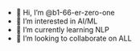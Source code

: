 - 👋 Hi, I’m @b1-66-er-zero-one
- 👀 I’m interested in AI/ML
- 🌱 I’m currently learning NLP
- 💞️ I’m looking to collaborate on ALL

<!---
b1-66-er-zero-one/b1-66-er-zero-one is a ✨ special ✨ repository because its `README.md` (this file) appears on your GitHub profile.
You can click the Preview link to take a look at your changes.
--->
